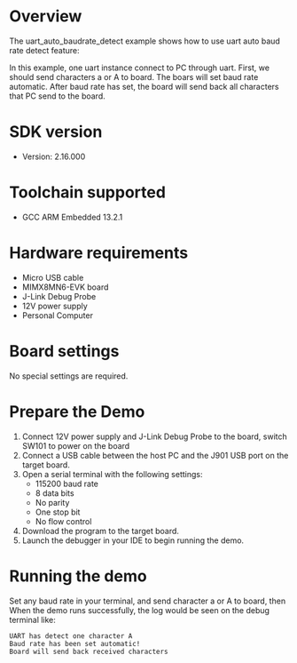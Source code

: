 Overview
========
The uart_auto_baudrate_detect example shows how to use uart auto baud rate detect feature:

In this example, one uart instance connect to PC through uart. First, we should send characters a or A to board. 
The boars will set baud rate automatic. After baud rate has set, the board will send back all characters that PC
send to the board.

SDK version
===========
- Version: 2.16.000

Toolchain supported
===================
- GCC ARM Embedded  13.2.1

Hardware requirements
=====================
- Micro USB cable
- MIMX8MN6-EVK  board
- J-Link Debug Probe
- 12V power supply
- Personal Computer

Board settings
==============
No special settings are required.



Prepare the Demo
================
1.  Connect 12V power supply and J-Link Debug Probe to the board, switch SW101 to power on the board
2.  Connect a USB cable between the host PC and the J901 USB port on the target board.
3.  Open a serial terminal with the following settings:
    - 115200 baud rate
    - 8 data bits
    - No parity
    - One stop bit
    - No flow control
4.  Download the program to the target board.
5.  Launch the debugger in your IDE to begin running the demo.


Running the demo
================
Set any baud rate in your terminal, and send character a or A to board, then  
When the demo runs successfully, the log would be seen on the debug terminal like:

~~~~~~~~~~~~~~~~~~~~~~~~~~~~~~~~~~~~~~~~
UART has detect one character A
Baud rate has been set automatic!
Board will send back received characters
~~~~~~~~~~~~~~~~~~~~~~~~~~~~~~~~~~~~~~~~

